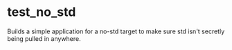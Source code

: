# test_no_std

Builds a simple application for a no-std target to make sure std isn't secretly being pulled in anywhere.